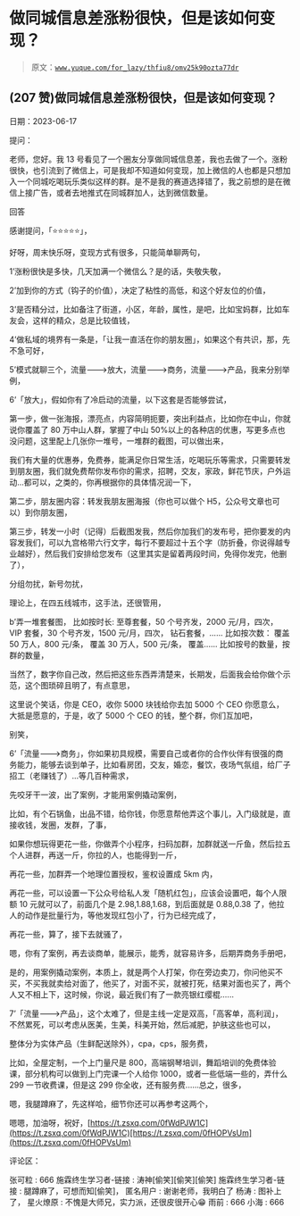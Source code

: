 # 做同城信息差涨粉很快，但是该如何变现？

> 原文：[`www.yuque.com/for_lazy/thfiu8/omv25k90ozta77dr`](https://www.yuque.com/for_lazy/thfiu8/omv25k90ozta77dr)



## (207 赞)做同城信息差涨粉很快，但是该如何变现？ 

日期：2023-06-17 

提问： 

老师，您好。我 13 号看见了一个圈友分享做同城信息差，我也去做了一个。涨粉很快，也引流到了微信上，可是我却不知道如何变现，加上微信的人也都是只想加入一个同城吃喝玩乐类似这样的群。是不是我的赛道选择错了，我之前想的是在微信上接广告，或者去地推式在同城群加人，达到微信数量。 

回答 

感谢提问，「⭐⭐⭐⭐⭐」， 

好呀，周末快乐呀，变现方式有很多，只能简单聊两句， 

1’涨粉很快是多快，几天加满一个微信么？是的话，失敬失敬， 

2’加到你的方式（钩子的价值），决定了粘性的高低，和这个好友位的价值， 

3’是否精分过，比如备注了街道，小区，年龄，属性，是吧，比如宝妈群，比如车友会，这样的精众，总是比较值钱， 

4’做私域的境界有一条是，「让我一直活在你的朋友圈」，如果这个有共识，那，先不急可好， 

5’模式就聊三个，流量--->放大，流量--->商务，流量--->产品，我来分别举例， 

6’「放大」，假如你有了冷启动的流量，以下这套是否能够尝试， 

第一步，做一张海报，漂亮点，内容简明扼要，突出利益点，比如你在中山，你就说你覆盖了 80 万中山人群，掌握了中山 50%以上的各种店的优惠，写更多点也没问题，这里配上几张你一堆号，一堆群的截图，可以做出来， 

我们有大量的优惠券，免费券，能满足你日常生活，吃喝玩乐等需求，只需要转发到朋友圈，我们就免费帮你发布你的需求，招聘，交友，家政，鲜花节庆，户外运动...都可以，之类的，你再根据你的具体情况润一下， 

第二步，朋友圈内容：转发我朋友圈海报（你也可以做个 H5，公众号文章也可以）到你朋友圈， 

第三步，转发一小时（记得）后截图发我，然后你加我们的发布号，把你要发的内容发我们，可以九宫格带六行文字，每行不要超过十五个字（防折叠，你说得越专业越好），然后我们安排给您发布（这里其实是留着两段时间，免得你发完，他删了）， 

分组勿扰，新号勿扰， 

理论上，在四五线城市，这手法，还很管用， 

b’弄一堆套餐图， 比如按时长: 至尊套餐，50 个号齐发，2000 元/月，四次， VIP 套餐，30 个号齐发，1500 元/月，四次， 钻石套餐，...... 比如按次数： 覆盖 50 万人，800 元/条， 覆盖 30 万人，500 元/条， 覆盖...... 比如按号的数量，按群的数量， 

当然了，数字你自己改，然后把这些东西弄清楚来，长期发，后面我会给你做个示范，这个图琐碎且明了，有点意思， 

这里说个笑话，你是 CEO，收你 5000 块钱给你去加 5000 个 CEO 你愿意么，大抵是愿意的，于是，收了 5000 个 CEO 的钱，整个群，你们互加吧， 

别笑， 

6’「流量--->商务」，你如果初具规模，需要自己或者你的合作伙伴有很强的商务能力，能够去谈到单子，比如看房团，交友，婚恋，餐饮，夜场气氛组，给厂子招工（老赚钱了）...等几百种需求， 

先咬牙干一波，出了案例，才能用案例撬动案例， 

比如，有个石锅鱼，出品不错，给你钱，你愿意帮他弄这个事儿，入门级就是，直接收钱，发圈，发群，了事， 

如果你想玩得更花一些，你做弄个小程序，扫码加群，加群就送一斤鱼，然后拉五个人进群，再送一斤，你拉的人，也能得到一斤， 

再花一些，加群弄一个地理位置授权，鉴权设置成 5km 内， 

再花一些，可以设置一下公众号给私人发「随机红包」，应该会设置吧，每个人限额 10 元就可以了，前面几个是 2.98,1.88,1.68，到后面就是 0.88,0.38 了，他拉人的动作是批量行为，等他发现红包小了，行为已经完成了， 

再花一些，算了，接下去就骚了， 

嗯，你有了案例，再去谈商单，能展示，能秀，就容易许多，后期弄商务手册吧， 

是的，用案例撬动案例，本质上，就是两个人打架，你在旁边卖刀，你问他买不买，不买我就卖给对面了，他买了，对面不买，就被打死，结果对面也买了，两个人又不相上下，这时候，你说，最近我们有了一款亮银红缨棍...... 

7’「流量--->产品」，这个太难了，但是主线一定是双高，「高客单，高利润」，不然累死，可以考虑从医美，生美，科美开始，然后减肥，护肤这些也可以， 

整体分为实体产品（生鲜配送除外），cpa，cps，服务费， 

比如，全屋定制，一个上门量尺是 800，高端钢琴培训，舞蹈培训的免费体验课，部分机构可以做到上门完课一个人给你 1000，或者一些低端一些的，弄什么 299 一节收费课，但是这 299 你全收，还有服务费......总之，很多， 

嗯，我腿蹲麻了，先这样哈，细节你还可以再参考这两个， 

嗯嗯，加油呀，祝好，[https://t.zsxq.com/0fWdPJW1C](https://t.zsxq.com/0fWdPJW1C)[https://t.zsxq.com/0fHOPVsUm](https://t.zsxq.com/0fHOPVsUm) 

评论区： 

张可粒 : 666 施霖终生学习者-链接 : 涛神[偷笑][偷笑][偷笑] 施霖终生学习者-链接 : 腿蹲麻了，可想而知[偷笑]， 匿名用户 : 谢谢老师，我明白了 杨涛 : 图补上了， 星火燎原 : 不愧是大师兄，实力派，还很皮很开心😁 雨前 : 666 小海 : 666